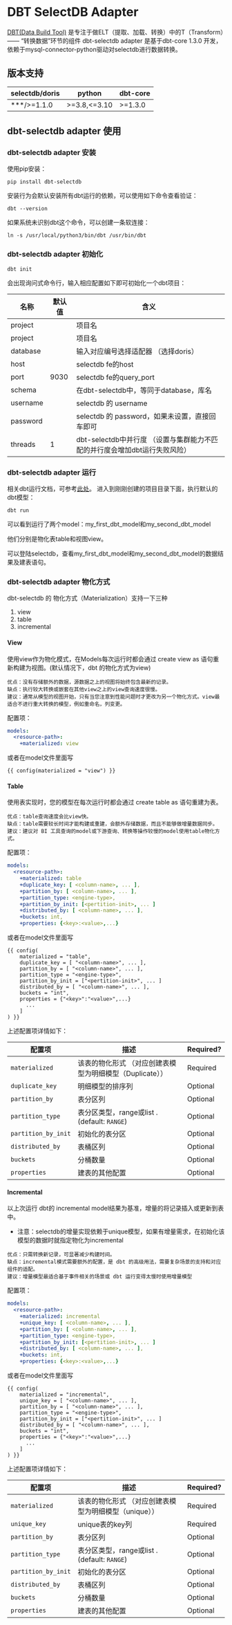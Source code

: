 

# DBT SelectDB Adapter

[DBT(Data Build Tool)](https://docs.getdbt.com/docs/introduction) 是专注于做ELT（提取、加载、转换）中的T（Transform）—— “转换数据”环节的组件
dbt-selectdb adapter 是基于dbt-core 1.3.0 开发，依赖于mysql-connector-python驱动对selectdb进行数据转换。

## 版本支持

| selectdb/doris | python       | dbt-core  |
|----------------|--------------|-----------|
| ***/>=1.1.0    | >=3.8,<=3.10 | >=1.3.0   |

## dbt-selectdb adapter 使用

### dbt-selectdb adapter 安装
使用pip安装：
```shell
pip install dbt-selectdb
```
安装行为会默认安装所有dbt运行的依赖，可以使用如下命令查看验证：
```shell
dbt --version
```
如果系统未识别dbt这个命令，可以创建一条软连接：
```shell
ln -s /usr/local/python3/bin/dbt /usr/bin/dbt
```

### dbt-selectdb adapter 初始化
```shell
dbt init 
```
会出现询问式命令行，输入相应配置如下即可初始化一个dbt项目：

| 名称      | 默认值  | 含义                                            |  
|----------|------|-----------------------------------------------|
| project  |      | 项目名                                           |
| project  |      | 项目名                                           | 
| database |      | 输入对应编号选择适配器 （选择doris）             | 
| host     |      | selectdb fe的host                              | 
| port     | 9030 | selectdb fe的query_port                        |
| schema   |      | 在dbt-selectdb中，等同于database，库名                 |
| username |      | selectdb 的 username                           |
| password |      | selectdb 的 password，如果未设置，直接回车即可              |
| threads  | 1    | dbt-selectdb中并行度 （设置与集群能力不匹配的并行度会增加dbt运行失败风险） |


### dbt-selectdb adapter 运行
相关dbt运行文档，可参考[此处](https://docs.getdbt.com/docs/get-started/run-your-dbt-projects)。
进入到刚刚创建的项目目录下面，执行默认的dbt模型：
```shell
dbt run 
```
可以看到运行了两个model：my_first_dbt_model和my_second_dbt_model

他们分别是物化表table和视图view。

可以登陆selectdb，查看my_first_dbt_model和my_second_dbt_model的数据结果及建表语句。

### dbt-selectdb adapter 物化方式
dbt-selectdb 的 物化方式（Materialization）支持一下三种
1. view
2. table
3. incremental

#### View 

使用view作为物化模式，在Models每次运行时都会通过 create view as 语句重新构建为视图。(默认情况下，dbt 的物化方式为view)
``` 
优点：没有存储额外的数据，源数据之上的视图将始终包含最新的记录。
缺点：执行较大转换或嵌套在其他view之上的view查询速度很慢。
建议：通常从模型的视图开始，只有当您注意到性能问题时才更改为另一个物化方式。view最适合不进行重大转换的模型，例如重命名，列变更。
```

配置项：
```yaml
models:
  <resource-path>:
    +materialized: view
```
或者在model文件里面写
```jinja
{{ config(materialized = "view") }}
```

#### Table

使用表实现时，您的模型在每次运行时都会通过 create table as 语句重建为表。
``` 
优点：table查询速度会比view快。
缺点：table需要较长时间才能构建或重建，会额外存储数据，而且不能够做增量数据同步。
建议：建议对 BI 工具查询的model或下游查询、转换等操作较慢的model使用table物化方式。
```

配置项：
```yaml
models:
  <resource-path>:
    +materialized: table
    +duplicate_key: [ <column-name>, ... ],
    +partition_by: [ <column-name>, ... ],
    +partition_type: <engine-type>,
    +partition_by_init: [<pertition-init>, ... ]
    +distributed_by: [ <column-name>, ... ],
    +buckets: int,
    +properties: {<key>:<value>,...}
```
或者在model文件里面写
```jinja
{{ config(
    materialized = "table",
    duplicate_key = [ "<column-name>", ... ],
    partition_by = [ "<column-name>", ... ],
    partition_type = "<engine-type>",
    partition_by_init = ["<pertition-init>", ... ]
    distributed_by = [ "<column-name>", ... ],
    buckets = "int",
    properties = {"<key>":"<value>",...}
      ...
    ]
) }}
```

上述配置项详情如下：

| 配置项                 | 描述                                    | Required?     |
|---------------------|---------------------------------------|---------------|
| `materialized`      | 该表的物化形式 （对应创建表模型为明细模型（Duplicate））     | Required      |
| `duplicate_key`     | 明细模型的排序列                              | Optional      |
| `partition_by`      | 表分区列                                  | Optional      |
| `partition_type`    | 表分区类型，range或list .(default: `RANGE`)  | Optional  |
| `partition_by_init` | 初始化的表分区                               | Optional      |
| `distributed_by`    | 表桶区列                                  | Optional      |
| `buckets`           | 分桶数量                                  | Optional      |
| `properties`        | 建表的其他配置                               | Optional      |




#### Incremental

以上次运行 dbt的 incremental model结果为基准，增量的将记录插入或更新到表中。
* 注意：selectdb的增量实现依赖于unique模型，如果有增量需求，在初始化该模型的数据时就指定物化为incremental
``` 
优点：只需转换新记录，可显著减少构建时间。
缺点：incremental模式需要额外的配置，是 dbt 的高级用法，需要复杂场景的支持和对应组件的适配。
建议：增量模型最适合基于事件相关的场景或 dbt 运行变得太慢时使用增量模型
```

配置项：
```yaml
models:
  <resource-path>:
    +materialized: incremental
    +unique_key: [ <column-name>, ... ],
    +partition_by: [ <column-name>, ... ],
    +partition_type: <engine-type>,
    +partition_by_init: [<pertition-init>, ... ]
    +distributed_by: [ <column-name>, ... ],
    +buckets: int,
    +properties: {<key>:<value>,...}
```
或者在model文件里面写
```jinja
{{ config(
    materialized = "incremental",
    unique_key = [ "<column-name>", ... ],
    partition_by = [ "<column-name>", ... ],
    partition_type = "<engine-type>",
    partition_by_init = ["<pertition-init>", ... ]
    distributed_by = [ "<column-name>", ... ],
    buckets = "int",
    properties = {"<key>":"<value>",...}
      ...
    ]
) }}
```

上述配置项详情如下：

| 配置项                 | 描述                                   | Required?     |
|---------------------|--------------------------------------|---------------|
| `materialized`      | 该表的物化形式 （对应创建表模型为明细模型（unique））       | Required      |
| `unique_key`        | unique表的key列                         | Required       |
| `partition_by`      | 表分区列                                 | Optional      |
| `partition_type`    | 表分区类型，range或list .(default: `RANGE`) | Optional  |
| `partition_by_init` | 初始化的表分区                              | Optional      |
| `distributed_by`    | 表桶区列                                 | Optional      |
| `buckets`           | 分桶数量                                 | Optional      |
| `properties`        | 建表的其他配置                              | Optional      |
